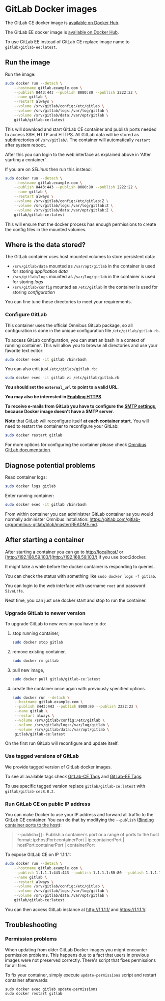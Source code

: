# GitLab Docker images

The GitLab CE docker image is [available on Docker Hub](https://registry.hub.docker.com/u/gitlab/gitlab-ce/).

The GitLab EE docker image is [available on Docker Hub](https://registry.hub.docker.com/u/gitlab/gitlab-ee/).

To use GitLab EE instead of GitLab CE replace image name to `gitlab/gitlab-ee:latest`.

## Run the image

Run the image:
```bash
sudo docker run --detach \
	--hostname gitlab.example.com \
	--publish 8443:443 --publish 8080:80 --publish 2222:22 \
	--name gitlab \
	--restart always \
	--volume /srv/gitlab/config:/etc/gitlab \
	--volume /srv/gitlab/logs:/var/log/gitlab \
	--volume /srv/gitlab/data:/var/opt/gitlab \
	gitlab/gitlab-ce:latest
```

This will download and start GitLab CE container and publish ports needed to access SSH, HTTP and HTTPS.
All GitLab data will be stored as subdirectories of `/srv/gitlab/`.
The container will automatically `restart` after system reboot.

After this you can login to the web interface as explained above in 'After starting a container'.


If you are on *SELinux* then run this instead:

```bash
sudo docker run --detach \
	--hostname gitlab.example.com \
	--publish 8443:443 --publish 8080:80 --publish 2222:22 \
	--name gitlab \
	--restart always \
	--volume /srv/gitlab/config:/etc/gitlab:Z \
	--volume /srv/gitlab/logs:/var/log/gitlab:Z \
	--volume /srv/gitlab/data:/var/opt/gitlab:Z \
	gitlab/gitlab-ce:latest
```

This will ensure that the docker process has enough permissions to create the 
config files in the mounted volumes.

## Where is the data stored?

The GitLab container uses host mounted volumes to store persistent data:
- `/srv/gitlab/data` mounted as `/var/opt/gitlab` in the container is used for storing *application data*
- `/srv/gitlab/logs` mounted as `/var/log/gitlab` in the container is used for storing *logs*
- `/srv/gitlab/config` mounted as `/etc/gitlab` in the container is used for storing *configuration*

You can fine tune these directories to meet your requirements.

### Configure GitLab

This container uses the official Omnibus GitLab package, so all configuration is done in the unique configuration file `/etc/gitlab/gitlab.rb`.

To access GitLab configuration, you can start an bash in a context of running container. This will allow you to browse all directories and use your favorite text editor:
```bash
sudo docker exec -it gitlab /bin/bash
```

You can also edit just `/etc/gitlab/gitlab.rb`:
```bash
sudo docker exec -it gitlab vi /etc/gitlab/gitlab.rb
```

**You should set the `external_url` to point to a valid URL.**

**You may also be interested in [Enabling HTTPS](https://gitlab.com/gitlab-org/omnibus-gitlab/blob/master/doc/settings/nginx.md#enable-https).**

**To receive e-mails from GitLab you have to configure the [SMTP settings](https://gitlab.com/gitlab-org/omnibus-gitlab/blob/master/doc/settings/smtp.md),
because Docker image doesn't have a SMTP server.**

**Note** that GitLab will reconfigure itself **at each container start.** You will need to restart the container to reconfigure your GitLab:

```bash
sudo docker restart gitlab
```

For more options for configuring the container please check [Omnibus GitLab documentation](https://gitlab.com/gitlab-org/omnibus-gitlab/blob/master/README.md#configuration).

## Diagnose potential problems

Read container logs:
```bash
sudo docker logs gitlab
```

Enter running container:
```bash
sudo docker exec -it gitlab /bin/bash
```

From within container you can administrer GitLab container as you would normally administer Omnibus installation: https://gitlab.com/gitlab-org/omnibus-gitlab/blob/master/README.md.

## After starting a container

After starting a container you can go to [http://localhost/](http://localhost/) or [http://192.168.59.103/](http://192.168.59.103/) if you use boot2docker.

It might take a while before the docker container is responding to queries.

You can check the status with something like `sudo docker logs -f gitlab`.

You can login to the web interface with username `root` and password `5iveL!fe`.

Next time, you can just use docker start and stop to run the container.

### Upgrade GitLab to newer version

To upgrade GitLab to new version you have to do:

1. stop running container,
   ```bash
   sudo docker stop gitlab
   ```
   
2. remove existing container,
   ```bash
   sudo docker rm gitlab
   ```

3. pull new image,
   ```bash
   sudo docker pull gitlab/gitlab-ce:latest
   ```

4. create the container once again with previously specified options.
   ```bash
   sudo docker run --detach \
	--hostname gitlab.example.com \
	--publish 8443:443 --publish 8080:80 --publish 2222:22 \
	--name gitlab \
	--restart always \
	--volume /srv/gitlab/config:/etc/gitlab \
	--volume /srv/gitlab/logs:/var/log/gitlab \
	--volume /srv/gitlab/data:/var/opt/gitlab \
	gitlab/gitlab-ce:latest
   ```

On the first run GitLab will reconfigure and update itself.

### Use tagged versions of GitLab

We provide tagged version of GitLab docker images.

To see all available tags check [GitLab-CE Tags](https://hub.docker.com/r/gitlab/gitlab-ce/tags/) and [GitLab-EE Tags](https://hub.docker.com/r/gitlab/gitlab-ce/tags/).

To use specific tagged version replace `gitlab/gitlab-ce:latest` with `gitlab/gitlab-ce:8.0.2`.

### Run GitLab CE on public IP address

You can make Docker to use your IP address and forward all traffic to the GitLab CE container.
You can do that by modifying the `--publish` ([Binding container ports to the host](https://docs.docker.com/articles/networking/#binding-ports)):

> --publish=[] : Publish a container᾿s port or a range of ports to the host format: ip:hostPort:containerPort | ip::containerPort | hostPort:containerPort | containerPort

To expose GitLab CE on IP 1.1.1.1:

```bash
sudo docker run --detach \
	--hostname gitlab.example.com \
	--publish 1.1.1.1:443:443 --publish 1.1.1.1:80:80 --publish 1.1.1.1:22:22 \
	--name gitlab \
	--restart always \
	--volume /srv/gitlab/config:/etc/gitlab \
	--volume /srv/gitlab/logs:/var/log/gitlab \
	--volume /srv/gitlab/data:/var/opt/gitlab \
	gitlab/gitlab-ce:latest
```

You can then access GitLab instance at http://1.1.1.1/ and https://1.1.1.1/.

## Troubleshooting

### Permission problems

When updating from older GitLab Docker images you might encounter permission problems.
This happens due to a fact that users in previous images were not preserved correctly.
There's script that fixes permissions for all files.

To fix your container, simply execute `update-permissions` script and restart container afterwards:
```
sudo docker exec gitlab update-permissions
sudo docker restart gitlab
```

